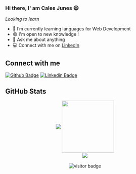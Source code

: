 ### Hi there, I' am Cales Junes :smile:

<i>Looking to learn</i>

- 🌱 I’m currently learning languages for Web Development
- 😄 I'm open to new knowledge !
- 💬 Ask me about anything
- 💻 Connect with me on [LinkedIn](https://www.linkedin.com/in/cales-junes-9548381aa/)

## Connect with me

[![Github Badge](https://img.shields.io/badge/-Github-000?style=flat-square&logo=Github&logoColor=white&link=https://github.com/CalesJ/)](https://github.com/calesj)
[![Linkedin Badge](https://img.shields.io/badge/-LinkedIn-blue?style=flat-square&logo=Linkedin&logoColor=white&link=https://www.linkedin.com/in/cales-junes-9548381aa/)](https://www.linkedin.com/in/cales-junes-9548381aa/)

## GitHub Stats

<p align="center">
	<img align="center" src="https://github-readme-stats.vercel.app/api/top-langs/?username=CalesJ&layout=compact">
	<img height="165" align="center" src="https://github-readme-stats.vercel.app/api?username=CalesJ&show_icons=true"><br>
	<img align="center" src="http://github-readme-streak-stats.herokuapp.com?user=CalesJ&hide_border=true&date_format=j%20M%5B%20Y%5D"><br><br>
	<img src="https://visitor-badge.glitch.me/badge?page_id=CalesJ.CalesJ" alt="visitor badge"/>
</p>
